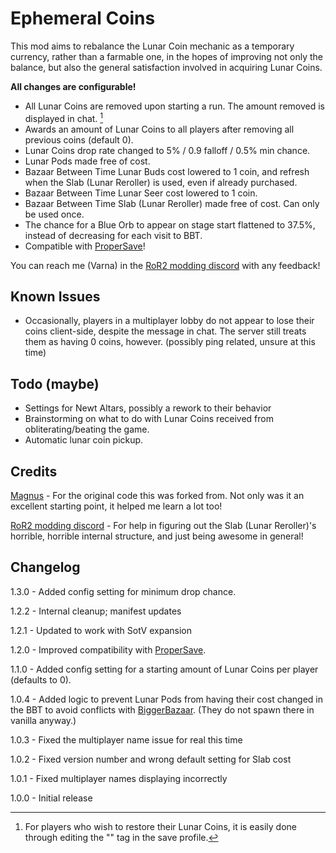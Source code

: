 # Ephemeral Coins

This mod aims to rebalance the Lunar Coin mechanic as a temporary currency, rather than a farmable one, in the hopes of improving not only the balance, but also the general satisfaction involved in acquiring Lunar Coins.

**All changes are configurable!**

- All Lunar Coins are removed upon starting a run. The amount removed is displayed in chat. [^1]
- Awards an amount of Lunar Coins to all players after removing all previous coins (default 0).
- Lunar Coins drop rate changed to 5% / 0.9 falloff / 0.5% min chance.
- Lunar Pods made free of cost.
- Bazaar Between Time Lunar Buds cost lowered to 1 coin, and refresh when the Slab (Lunar Reroller) is used, even if already purchased.
- Bazaar Between Time Lunar Seer cost lowered to 1 coin.
- Bazaar Between Time Slab (Lunar Reroller) made free of cost. Can only be used once.
- The chance for a Blue Orb to appear on stage start flattened to 37.5%, instead of decreasing for each visit to BBT.
- Compatible with [ProperSave](https://thunderstore.io/package/KingEnderBrine/ProperSave/)!

[^1]: For players who wish to restore their Lunar Coins, it is easily done through editing the "<coins>" tag in the save profile.

You can reach me (Varna) in the [RoR2 modding discord](https://discord.gg/5MbXZvd) with any feedback!

## Known Issues

- Occasionally, players in a multiplayer lobby do not appear to lose their coins client-side, despite the message in chat. The server still treats them as having 0 coins, however. (possibly ping related, unsure at this time)

## Todo (maybe)

- Settings for Newt Altars, possibly a rework to their behavior
- Brainstorming on what to do with Lunar Coins received from obliterating/beating the game.
- Automatic lunar coin pickup.

## Credits

[Magnus](https://github.com/MagnusMagnuson/RoR2Mods) - For the original code this was forked from. Not only was it an excellent starting point, it helped me learn a lot too!

[RoR2 modding discord](https://discord.gg/5MbXZvd) - For help in figuring out the Slab (Lunar Reroller)'s horrible, horrible internal structure, and just being awesome in general!

## Changelog

1.3.0 - Added config setting for minimum drop chance.

1.2.2 - Internal cleanup; manifest updates

1.2.1 - Updated to work with SotV expansion

1.2.0 - Improved compatibility with [ProperSave](https://thunderstore.io/package/KingEnderBrine/ProperSave/).

1.1.0 - Added config setting for a starting amount of Lunar Coins per player (defaults to 0).

1.0.4 - Added logic to prevent Lunar Pods from having their cost changed in the BBT to avoid conflicts with [BiggerBazaar](https://thunderstore.io/package/MagnusMagnuson/BiggerBazaar/). (They do not spawn there in vanilla anyway.)

1.0.3 - Fixed the multiplayer name issue for real this time

1.0.2 - Fixed version number and wrong default setting for Slab cost

1.0.1 - Fixed multiplayer names displaying incorrectly

1.0.0 - Initial release